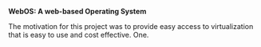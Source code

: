 **WebOS: A web-based Operating System**

The motivation for this project was to provide easy access to virtualization that is easy to use and cost effective.
One. 